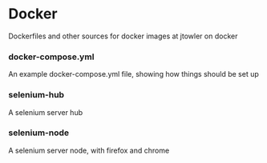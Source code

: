 # Docker
Dockerfiles and other sources for docker images at jtowler on docker

### docker-compose.yml
An example docker-compose.yml file, showing how things should be set up

### selenium-hub
A selenium server hub

### selenium-node
A selenium server node, with firefox and chrome
